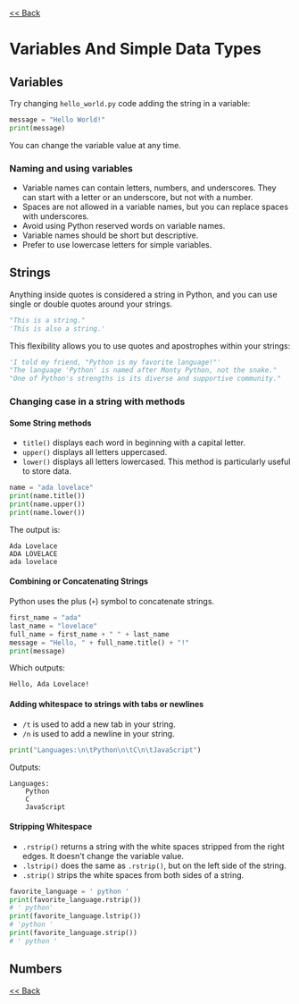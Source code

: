 [<< Back](README.md)

# Variables And Simple Data Types

## Variables

Try changing `hello_world.py` code adding the string in a variable:

```python
message = "Hello World!"
print(message)
```

You can change the variable value at any time.

### Naming and using variables

* Variable names can contain letters, numbers, and underscores. They can start with a letter or an underscore, but not with a number.
* Spaces are not allowed in a variable names, but you can replace spaces with underscores.
* Avoid using Python reserved words on variable names.
* Variable names should be short but descriptive.
* Prefer to use lowercase letters for simple variables.

## Strings

Anything inside quotes is considered a string in Python, and you can use single or double quotes around your strings.

```python
"This is a string."
'This is also a string.'
```

This flexibility allows you to use quotes and apostrophes within your strings:

```python
'I told my friend, "Python is my favorite language!"'
"The language 'Python' is named after Monty Python, not the snake."
"One of Python's strengths is its diverse and supportive community."
```

### Changing case in a string with methods

#### Some String methods

* `title()` displays each word in beginning with a capital letter.
* `upper()` displays all letters uppercased.
* `lower()` displays all letters lowercased. This method is particularly useful to store data.

```python
name = "ada lovelace"
print(name.title())
print(name.upper())
print(name.lower())
```

The output is:
```
Ada Lovelace
ADA LOVELACE
ada lovelace
```

#### Combining or Concatenating Strings

Python uses the plus (`+`) symbol to concatenate strings.

```python
first_name = "ada"
last_name = "lovelace"
full_name = first_name + " " + last_name
message = "Hello, " + full_name.title() + "!"
print(message)
```

Which outputs:
```
Hello, Ada Lovelace!
```

#### Adding whitespace to strings with tabs or newlines

* `/t` is used to add a new tab in your string.
* `/n` is used to add a newline in your string.

```python
print("Languages:\n\tPython\n\tC\n\tJavaScript")
```

Outputs:
```
Languages:
	Python
	C
	JavaScript
```

#### Stripping Whitespace

* `.rstrip()` returns a string with the white spaces stripped from the right edges. It doesn't change the variable value.
* `.lstrip()` does the same as `.rstrip()`, but on the left side of the string.
* `.strip()` strips the white spaces from both sides of a string.

```python
favorite_language = ' python '
print(favorite_language.rstrip())
# ' python'
print(favorite_language.lstrip())
# 'python '
print(favorite_language.strip())
# ' python '
```

## Numbers

[<< Back](README.md)
